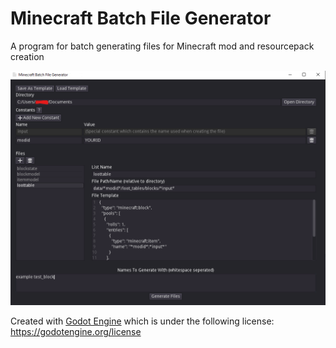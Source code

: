 # Minecraft Batch File Generator
A program for batch generating files for Minecraft mod and resourcepack creation

![Example](editor.png)

Created with [Godot Engine](https://godotengine.org/) which is under the following license: https://godotengine.org/license

